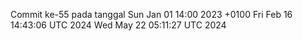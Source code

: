 Commit ke-55 pada tanggal Sun Jan 01 14:00 2023 +0100
Fri Feb 16 14:43:06 UTC 2024
Wed May 22 05:11:27 UTC 2024
